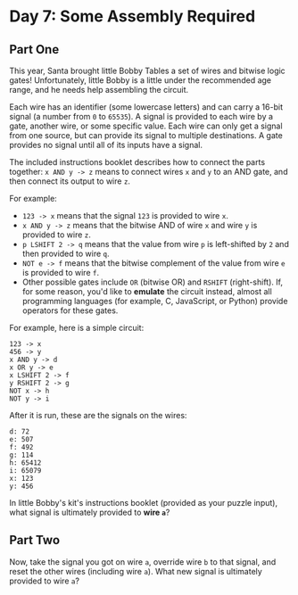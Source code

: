 <h1>Day 7: Some Assembly Required</h1>

<h2>Part One</h2>

This year, Santa brought little Bobby Tables a set of wires and bitwise logic gates! Unfortunately, little Bobby is a little under the recommended age range, and he needs help assembling the circuit.

Each wire has an identifier (some lowercase letters) and can carry a 16-bit signal (a number from `0` to `65535`). A signal is provided to each wire by a gate, another wire, or some specific value. Each wire can only get a signal from one source, but can provide its signal to multiple destinations. A gate provides no signal until all of its inputs have a signal.

The included instructions booklet describes how to connect the parts together: `x AND y -> z` means to connect wires `x` and `y` to an AND gate, and then connect its output to wire `z`.

For example:

* `123 -> x` means that the signal `123` is provided to wire `x`.
* `x AND y -> z` means that the bitwise AND of wire `x` and wire `y` is provided to wire `z`.
* `p LSHIFT 2 -> q` means that the value from wire `p` is left-shifted by `2` and then provided to wire `q`.
* `NOT e -> f` means that the bitwise complement of the value from wire `e` is provided to wire `f`.
* Other possible gates include `OR` (bitwise OR) and `RSHIFT` (right-shift). If, for some reason, you'd like to **emulate** the circuit instead, almost all programming languages (for example, C, JavaScript, or Python) provide operators for these gates.

For example, here is a simple circuit:
```
123 -> x
456 -> y
x AND y -> d
x OR y -> e
x LSHIFT 2 -> f
y RSHIFT 2 -> g
NOT x -> h
NOT y -> i
```
After it is run, these are the signals on the wires:
```
d: 72
e: 507
f: 492
g: 114
h: 65412
i: 65079
x: 123
y: 456
```
In little Bobby's kit's instructions booklet (provided as your puzzle input), what signal is ultimately provided to **wire `a`**?

<h2>Part Two</h2>

Now, take the signal you got on wire `a`, override wire `b` to that signal, and reset the other wires (including wire `a`). What new signal is ultimately provided to wire `a`?
